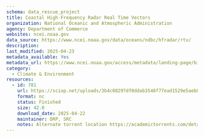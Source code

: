 ```yaml
---
schema: data_rescue_project 
title: Coastal High-Frequency Radar Real Time Vectors
organization: National Oceanic and Atmospheric Administration
agency: Department of Commerce
websites: ncei.noaa.gov
data_source: https://www.ncei.noaa.gov/data/oceans/ndbc/hfradar/rtv/
description: 
last_modified: 2025-04-23
metadata_available: Yes
metadata_url: https://www.ncei.noaa.gov/access/metadata/landing-page/bin/iso?id=gov.noaa.nodcIOOS-HFRadarRTVector
category:
  - Climate & Environment 
resources:
  - id: 781
    url: https://sciop.net/uploads/3b4c08297df0ddab3548f77ead1529e5aeb82734
    format: nc
    status: Finished
    size: 42.0
    download_date: 2025-04-22
    maintainer: DRP, SRC
    notes: Alternate torrent location https://academictorrents.com/details/3b4c08297df0ddab3548f77ead1529e5aeb82734
---
```

